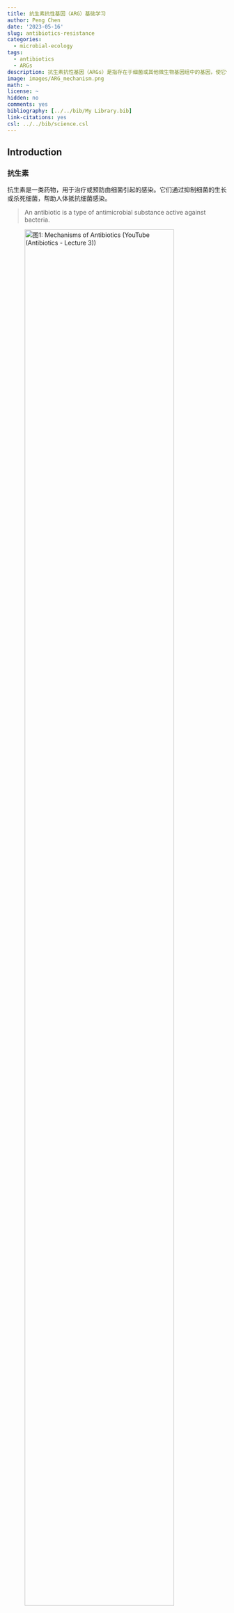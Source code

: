 ```yaml
---
title: 抗生素抗性基因（ARG）基础学习
author: Peng Chen
date: '2023-05-16'
slug: antibiotics-resistance
categories:
  - microbial-ecology
tags:
  - antibiotics
  - ARGs
description: 抗生素抗性基因（ARGs）是指存在于细菌或其他微生物基因组中的基因，使它们具有对抗生素的抵抗能力。ARG被视为是一种新出现的生物污染物，是宏基因组研究的重要方面，这里介绍常用的rgi软件进行分析。
image: images/ARG_mechanism.png
math: ~
license: ~
hidden: no
comments: yes
bibliography: [../../bib/My Library.bib]
link-citations: yes
csl: ../../bib/science.csl
---
```


<script src="{{< blogdown/postref >}}index_files/kePrint/kePrint.js"></script>
<link href="{{< blogdown/postref >}}index_files/lightable/lightable.css" rel="stylesheet" />
<script src="{{< blogdown/postref >}}index_files/kePrint/kePrint.js"></script>

<link href="{{< blogdown/postref >}}index_files/lightable/lightable.css" rel="stylesheet" />

## Introduction

### 抗生素

抗生素是一类药物，用于治疗或预防由细菌引起的感染。它们通过抑制细菌的生长或杀死细菌，帮助人体抵抗细菌感染。

> An antibiotic is a type of antimicrobial substance active against bacteria.

<figure>
<img src="images/antibiotic_mechanism.png" style="width:90.0%" alt="图1: Mechanisms of Antibiotics (YouTube (Antibiotics - Lecture 3))" />
<figcaption aria-hidden="true">图1: Mechanisms of Antibiotics (YouTube (Antibiotics - Lecture 3))</figcaption>
</figure>

抗生素可以通过不同的机制对细菌产生作用。以下是几种常见的抗生素类型及其作用机制（图1）：

1.  青霉素类抗生素：作用于细菌细胞壁的合成，干扰其结构，导致细菌细胞壁破裂，细菌死亡。

2.  大环内酯类抗生素：通过阻断细菌蛋白质的合成过程，阻碍细菌的生长和复制。

3.  氨基糖苷类抗生素：抑制细菌蛋白质的合成，通过与细菌的核糖体结合，阻碍蛋白质合成的进行。

4.  四环素类抗生素：抑制细菌的蛋白质合成，通过与细菌的核糖体结合，阻碍蛋白质链的延伸。

5.  氟喹诺酮类抗生素：抑制细菌DNA的复制和转录过程，阻断细菌的生长。

### 抗生素抗性

<figure>
<img src="images/ARG_mechanism.png" style="width:90.0%" alt="图2: Mechanisms of Antibiotic Resistance (Courtesy of E. Wistrand-Yuen.)" />
<figcaption aria-hidden="true">图2: Mechanisms of Antibiotic Resistance (Courtesy of E. Wistrand-Yuen.)</figcaption>
</figure>

**抗生素抗性**是指细菌或其他微生物对抗生素的治疗效果降低或完全失效的现象。当细菌暴露在抗生素的作用下，一些细菌可能具有抗药性，能够存活和继续繁殖，导致感染的持续存在或进一步扩散。

> Antibiotic resistance is the ability of a microorganism to withstand the effects of antibiotic(s).

抗生素抗性可以是天然的，即细菌天生具有抗药性。然而，更为严重的是通过基因突变或水平基因转移等机制，细菌可以获得抗药性。

同样，为了对付抗生素的作用机制有多种耐药机制，[**CARD数据库**](https://card.mcmaster.ca/) ([*1*](#ref-alcockCARD2020Antibiotic2020)) 将其分为7类：

1.  导致抗生素耐药性的抗生素靶标的突变改变或酶促修饰。

2.  抗生素作用靶点的更换或替代，该过程会导致抗生素耐药性。

3.  保护抗生素作用靶点免受抗生素结合，该过程将导致抗生素耐药性。

4.  抗生素的酶促灭活赋予耐药性。

5.  通过将抗生素转运出细胞而产生的抗生素耐药性。

6.  通常通过减少孔蛋白的产生来降低对抗生素的渗透性，可以提供耐药性。

7.  基因缺失（通常是孔蛋白）赋予抗生素耐药性的机制。

**抗生素抗性基因（Antibiotics resistance genes，ARGs）** 是指存在于细菌或其他微生物基因组中的基因，使它们具有对抗生素的抵抗能力。 这些基因编码了一系列的蛋白质或其他分子机制，使细菌能够对抗生素产生耐药性。

ARG被视为是一种新出现的生物污染物，由ARG引起的抗生素耐药性被认为是当代医学最重要的挑战之一，也是严重的公共卫生问题。抗生素耐药性阻碍了临床上对细菌感染的有效治疗，并成为流行病威胁和高死亡率的原因。

根据获得的欧盟和欧洲经济活动国家的数据，抗生素抗性细菌（ARB）在2015年造成671,689人感染，每年导致超过33,000人死亡 ([*2*](#ref-cassiniAttributableDeathsDisabilityadjusted2019))。

ARGs在环境中的广泛传播提高了其作为污染物的危害性。 抗生素在人类、兽医和农业用途中的大量使用导致它们不断释放到环境中，同时，ARG也被引入各种环境中，如临床（医院、诊所）和兽医环境、人体（胃肠道微生物组）以及废水处理厂和自然环境（土壤、水、空气）等。

移动遗传元件（MGE）如质粒、转座子、整合子被证明与ARG的转移传播具有很强的相关性 ([*3*](#ref-wangEnhancedRemovalAntibiotic2021))，将 ARG 与移动遗传元件联系起来是十分重要的。

## Methods & Tools

生物信息学在ARG研究上的主要目标是开发分析流程，用于准确检测抗性组（抗性基因的补充延伸）并随后根据基因组和宏基因组数据准确预测抗菌谱（AMR 的表型范围和易感性）以及ARG宿主等信息。

目前已开发出很多的ARG相关的生物信息学软件工具（表1)和数据库（表2），注释管理不一致，每个工具和数据库都有不同的重点领域和不同的预测范围。

### Tools

<figure>
<img src="images/ARG_workflow.png" style="width:90.0%" alt="图3: 宏基因组测序数据ARG分析的工作流程" />
<figcaption aria-hidden="true">图3: 宏基因组测序数据ARG分析的工作流程</figcaption>
</figure>

目前使用宏基因组测序数据对存在于微生物群落中的ARG进行识别鉴定的计算工作流程主要有两种：基于组装的contigs的分析和基于原始reads的比对分析（图3）。

且大多数方法从宏基因组数据中获得的序列(原始reads或contigs)通常不能明确地确定其属于物种起源，分析的范围通常仅限于基于同源性就能识别的ARG家族，而缺乏高度依赖环境的抗性决定因素，如点突变的分析。

<table class=" lightable-classic" style="font-family: Cambria; width: auto !important; margin-left: auto; margin-right: auto;">
<caption>
Table 1: 用于鉴定、预测ARGs的生信软件
</caption>
<thead>
<tr>
<th style="text-align:left;">
软件名
</th>
<th style="text-align:left;">
描述
</th>
</tr>
</thead>
<tbody>
<tr>
<td style="text-align:left;">
ARG-ANNOT
</td>
<td style="text-align:left;">
使用 BLAST 针对抗菌素耐药性 (AMR) 参考序列和 SNP 的精选数据库检测细菌基因组中现有的和假定的新抗生素耐药性基因。
</td>
</tr>
<tr>
<td style="text-align:left;">
ARGs-OAP
</td>
<td style="text-align:left;">
用于从宏基因组序列中快速注释和分类抗生素抗性基因样序列（使用 BLASTX 针对 SARG 数据库）的在线管道。
</td>
</tr>
<tr>
<td style="text-align:left;">
BacAnt
</td>
<td style="text-align:left;">
允许同时注释 ARG、整合子和转座子的，可用于比较基因组分析的应用程序
</td>
</tr>
<tr>
<td style="text-align:left;">
DeepARG
</td>
<td style="text-align:left;">
通过深度学习方法，分别为短读序列和全基因长度序列构建了两个深度学习模型 DeepARG-SS 和 DeepARG-LS，提供了准确的抗菌素耐药性注释。
</td>
</tr>
<tr>
<td style="text-align:left;">
Mykrobe predictor
</td>
<td style="text-align:left;">
快速筛选金黄色葡萄球菌和结核分枝杆菌原始 FASTQ 测序结果中的 AMR 基因和 SNP，并对 12 种抗菌药物进行抗生素谱预测。
</td>
</tr>
<tr>
<td style="text-align:left;">
ResFinder
</td>
<td style="text-align:left;">
通过 BLAST 针对 AMR 参考序列的精选数据库，在全基因组数据中识别水平获得的 AMR 基因。
</td>
</tr>
<tr>
<td style="text-align:left;">
RGI
</td>
<td style="text-align:left;">
根据综合抗生素耐药性数据库 (CARD) 中的同源性和 SNP 模型，从蛋白质或核苷酸数据中预测耐药性组。
</td>
</tr>
<tr>
<td style="text-align:left;">
SEAR
</td>
<td style="text-align:left;">
使用 ARG-ANNOT 数据库检测基因组或宏基因组测序数据中水平获得的 AMR 基因。
</td>
</tr>
<tr>
<td style="text-align:left;">
SRST
</td>
<td style="text-align:left;">
一种快速测序读取映射工具，用于快速准确地检测 MLST、毒力、AMR 或其他标记。包括 ResFinder 和 ARG-ANNOT 参考数据库。
</td>
</tr>
<tr>
<td style="text-align:left;">
AMRFinder
</td>
<td style="text-align:left;">
NCBI开发的一种使用高质量精选 AMR 基因参考数据库识别 AMR 基因的工具。
</td>
</tr>
</tbody>
</table>

### Database

近年来随着ARG数据的快速增长，数据管理、分析和访问需要更完善的数据库来承载。

ARG命名本身就是一个难题，同义词经常使用，名称冲突，基因名称有时基于核苷酸序列有时基于蛋白质序列，一些基因家族使用通用名称，而另一些则命名每个等位基因，加上各种ARG数据库非正式地交换有关 AMR 管理、命名和分类的信息，导致管理较为混乱。

当然，没有一个ARG数据库是完整的，ARG在各种病原体间移动与突变会增加大量数据，突变数据的管理是最具挑战性的任务。

<table class=" lightable-classic" style="font-family: Cambria; width: auto !important; margin-left: auto; margin-right: auto;">
<caption>
Table 2: ARGs综合信息数据库
</caption>
<thead>
<tr>
<th style="text-align:left;">
数据库
</th>
<th style="text-align:left;">
描述
</th>
</tr>
</thead>
<tbody>
<tr>
<td style="text-align:left;">
ARDB
</td>
<td style="text-align:left;">
一个手动管理的数据库，其中每个基因和抗性类型都用抗性概况、作用机制、本体论和序列和蛋白质数据库的外部链接进行注释。自 2009 年以来未更新，所有数据均已整理到 CARD 中。
</td>
</tr>
<tr>
<td style="text-align:left;">
ARG-ANNOT
</td>
<td style="text-align:left;">
AMR 参考序列和 SNP 的精选数据库。
</td>
</tr>
<tr>
<td style="text-align:left;">
CARD
</td>
<td style="text-align:left;">
手动管理的抗性基因和突变、其产物和相关表型数据库，涵盖 AMR 的所有机制。由抗生素耐药性本体论 (ARO) 组织管理。
</td>
</tr>
<tr>
<td style="text-align:left;">
CBMAR
</td>
<td style="text-align:left;">
提供对 β-内酰胺酶家族的分子和生化表征有用的信息。
</td>
</tr>
<tr>
<td style="text-align:left;">
MvirDB
</td>
<td style="text-align:left;">
通过整合来自多个来源的数据，专注于对生物防御应用至关重要的毒素、毒力因子和抗生素抗性基因。
</td>
</tr>
<tr>
<td style="text-align:left;">
NCBI BioProject PRJNA313047
</td>
<td style="text-align:left;">
以抗性为重点的 AMR 基因序列整理。
</td>
</tr>
<tr>
<td style="text-align:left;">
PATRIC
</td>
<td style="text-align:left;">
细菌感染性疾病信息系统，以ARDB和CARD为基础，辅以AMR元数据，对完整的病原体基因组进行注释。
</td>
</tr>
<tr>
<td style="text-align:left;">
Resfams
</td>
<td style="text-align:left;">
蛋白质家族和相关配置文件隐藏马尔可夫模型 (HMM) 的精选数据库，确认具有抗生素抗性功能并按本体组织。
</td>
</tr>
<tr>
<td style="text-align:left;">
ResFinder
</td>
<td style="text-align:left;">
水平获得的 AMR 基因数据库。
</td>
</tr>
<tr>
<td style="text-align:left;">
SARG
</td>
<td style="text-align:left;">
抗生素抗性基因、亚型和参考序列，整合来自ARDB和CARD的信息。
</td>
</tr>
</tbody>
</table>

很多ARG数据库已经很久没有管理升级了，目前CARD是注释比较全面，管理完善，很多ARG条目经过实验验证的数据库。

CARD提供参考 DNA 和蛋白质序列、检测模型和基于细菌抗菌素耐药性(AMR)分子基础的生物信息学工具，设计了抗生素抗性本体论 (ARO)。

ARO 分为三个主要分支：抗生素耐药性决定因素(ARO:3000000)、抗生素分子(ARO:1000003)和抗生素耐药机制(ARO:1000002)，最新的CARD现在已经有6000多个本体术语，这些还得到了很多研究论文的支持。

CARD 开发了抗性基因标识符（RGI) 软件（v5.0）。

RGI软件利用四种CARD模型类型来预测抵抗组：蛋白质同源模型（使用BLASTP或DIAMOND检测AMR基因的功能同源物）、蛋白质变异模型（用于准确区分易感内在基因和获得赋予AMR的突变的内在基因，基CARD的精选SNP矩阵）、rRNA突变模型（用于检测抗药性rRNA靶序列）和蛋白质过度表达模型（检测与AMR相关的外排亚基，但也突出显示存在时赋予过度表达的突变）。

所以我一般用的也是RGI+CARD来做宏基因组的ARG鉴定。当然鉴定后的下游分析就跟其他的功能基因类似，有很多可以做的，最好跟实验设计紧紧联系说明问题。

### RGI

RGI（Resistance Gene Identifier）是一个用于检测和注释细菌基因组中抗生素抗性基因的工具。

地址：<https://github.com/arpcard/rgi>

RGI有网页版应用<https://card.mcmaster.ca/analyze/rgi>，可以选择两种输入，右侧调节参数：

1.  Enter a GenBank accession(s):
2.  Upload FASTA sequence file(s):

GenBank: JN420336.1，试试这个 Klebsiella pneumoniae plasmid pNDM-MAR, complete sequence，肺炎克雷伯菌质粒 pNDM-MAR，完整序列， 267242 bp。

结果会返回一个表，多个旭日图： <img src="images/rig_web.png" style="width:90.0%" />

当然我们要做宏基因组分析的话肯定要用命令行版本的rgi软件：

安装方法：

最简单的方式就是conda新建环境后直接安装：

``` bash
# searches rgi package and show available versions
$ conda search --channel bioconda rgi
# install rgi package
$ conda install --channel bioconda rgi
# install rgi specific version
$ conda install --channel bioconda rgi=3.1.1
# remove rgi package
$ conda remove --channel bioconda rgi
```

如果上述方法有问题的话（比如我当时的环境），可以考虑源码编译：

``` bash
# 克隆仓库，
git clone https://github.com/arpcard/rgi

# 在rgi文件夹内新建环境
conda env create -f conda_env.yml
conda activate rgi

# 在rgi文件夹内build
python setup.py build
python setup.py test
python setup.py install

#test
cd tests
pytest -v -rxs
#这里可能会有几个问题，需要把card.json，和由card_database_v3.1.4.fasta创建的card_reference.fasta放在合适位置

#查看安装情况
rgi main -h

#成功的话会输出帮助文件
usage: rgi main [-h] -i INPUT_SEQUENCE -o OUTPUT_FILE [-t {contig,protein}]
                [-a {DIAMOND,BLAST}] [-n THREADS] [--include_loose]
                [--include_nudge] [--local] [--clean] [--keep] [--debug]
                [--low_quality] [-d {wgs,plasmid,chromosome,NA}] [-v]
                [-g {PRODIGAL,PYRODIGAL}] [--split_prodigal_jobs]

Resistance Gene Identifier - 6.0.2 - Main

#下载card数据库
wget https://card.mcmaster.ca/latest/data
tar -xvf data ./card.json

#在本地或工作目录中加载card数据库
rgi load --card_json /path/to/card.json --local

#查看本地数据库版本
rgi database --version --local

#注意不加--local的话数据库会加载到全局环境中，在任意目录都可以运行
```

安装成功后，就可以来对我们的序列进行鉴定了，常用的有两种模式：

1.  基因组或组装序列（DNA/蛋白质）

``` bash
rgi main --input_sequence /path/to/nucleotide_input.fasta
  --output_file /path/to/output_file --local --clean
  
部分可选参数：
    -h, --help 显示此帮助信息并退出
    -i 输入序列, --input_sequence 输入序列
        输入文件必须在 FASTA（重叠群和蛋白质）或 gzip 格式！例如 myFile.fasta
    -o 输出文件, --output_file 输出文件，输出文件夹和文件名
    -t {contig,protein}, --input_type {contig,protein}
        指定数据输入类型（默认 = contig）
    -a {DIAMOND,BLAST}, --alignment_tool {DIAMOND,BLAST}
        指定比对工具（默认 = BLAST）
    -n 线程，--num_threads 线程
        BLAST 搜索中使用的线程数 (CPU)（默认值=16）
    --include_loose 除了严格和完美之外还包括宽松的命中点击（默认值：False）
    --include_nudge 包括从宽松到严格命中的命中（默认值：False）
    --local 使用本地数据库（默认：使用数据库可执行目录）
    --clean 删除临时文件（默认值：False）
```

结果表格每列的内容如下：

|                                         |                                                   |
|-----------------------------------------|---------------------------------------------------|
| **Field**                               | **Content**                                       |
| ORF_ID                                  | 开放阅读框架标识符（RGI 内部）                    |
| Contig                                  | 源序列                                            |
| Start                                   | ORF起始坐标                                       |
| Stop                                    | ORF的结束坐标                                     |
| Orientation                             | ORF链                                             |
| Cut_Off                                 | RGI 检测范式（完美、严格、松散）                  |
| Pass_Bitscore                           | 严格检测模型 bitscore 截断                        |
| Best_Hit_Bitscore                       | 与 CARD 中的最高命中匹配的 Bitscore 值            |
| Best_Hit_ARO                            | CARD 中的最高命中匹配的 ARO 术语                  |
| Best_Identities                         | 与 CARD 中的最高命中匹配的同一性百分比            |
| ARO                                     | ARO 匹配到 CARD 中的最高命中的Accession号         |
| Model_type                              | CARD检测模型类型                                  |
| SNPs_in_Best_Hit_ARO                    | 在 CARD 中最高命中的 ARO 术语中观察到的突变       |
| Other_SNPs                              | 以模型 ID 指示的其他匹配项的 ARO 术语观察到的突变 |
| Drug Class                              | ARO分类                                           |
| Resistance Mechanism                    | ARO分类                                           |
| AMR Gene Family                         | ARO分类                                           |
| Predicted_DNA                           | ORF预测核苷酸序列                                 |
| Predicted_Protein                       | ORF预测的蛋白质序列                               |
| CARD_Protein_Sequence                   | CARD中top hit的蛋白质序列                         |
| Percentage Length of Reference Sequence | ORF蛋白长度/CARD参考蛋白长度                      |
| ID                                      | HSP 标识符（RGI 内部）                            |
| Model_id                                | CARD检测型号id                                    |
| Nudged                                  | TRUE = 命中从松散微调到严格                       |
| Note                                    | 其他注意事项的原因                                |

2.  宏基因组reads，基因组reads

``` bash
rgi bwt --read_one /path/to/fastq/R1.fastq.gz
  --read_two /path/to/fastq/R2.fastq.gz --output_file output_prefix
  --local
  
部分可选参数：
    -h, --help 显示此帮助信息并退出
    -1 READ_ONE, --read_one READ_ONE
    -2 READ_TWO，--read_two READ_TWO
    -a {kma,bowtie2,bwa}, --aligner {kma,bowtie2,bwa}
        选择读取对齐器（默认=kma）
    -n 线程，--threads 线程
        要使用的线程 (CPU) 数（默认值=16）
    -o 输出文件, --output_file 输出文件
        输出文件名的名称
    --debug 调试模式（默认=False）
    --clean 删除临时文件（默认=False）
    --local 使用本地数据库（默认：使用可执行目录中的数据库）
    --include_wildcard 包含wild数据库（默认=False）
```

最终结果有5个文件：

|                                           |                                              |
|-------------------------------------------|----------------------------------------------|
| **File**                                  | **Contents**                                 |
| **output_prefix.allele_mapping_data.txt** | RGI bwt read mapping results at allele level |
| **output_prefix.gene_mapping_data.txt**   | RGI bwt read mapping results at gene level   |
| output_prefix.artifacts_mapping_stats.txt | Statistics for read mapping artifacts        |
| output_prefix.overall_mapping_stats.txt   | Statistics for overall read mapping results  |
| output_prefix.reference_mapping_stats.txt | Statistics for reference matches             |

常用的进一步分析的是 at allele level，这个表格每列的内容如下：

|                                               |                                                                                                                                                 |
|-----------------------------------------------|-------------------------------------------------------------------------------------------------------------------------------------------------|
| **Field**                                     | **Contents**                                                                                                                                    |
| Reference Sequence                            | read映射到的参考等位基因                                                                                                                        |
| **ARO Term**                                  | ARO Term                                                                                                                                        |
| **ARO Accession**                             | ARO Accession                                                                                                                                   |
| Reference Model Type                          | CARD 检测模型类型                                                                                                                               |
| Reference DB                                  | 参考等位基因来自 CARD 或 WildCARD                                                                                                               |
| Reference Allele Source                       | See below                                                                                                                                       |
| Resistomes & Variants: Observed in Genome(s)  | 这个等位基因序列是否在 CARD 患病率基因组序列中被观察到？                                                                                        |
| Resistomes & Variants: Observed in Plasmid(s) | 是否已在 CARD Prevalence 质粒序列中观察到该等位基因序列？                                                                                       |
| Resistomes & Variants: Observed Pathogen(s)   | CARD 携带此等位基因序列的流行病原体。 如果 Reference DB 是 CARD，将显示在 CARD 检测模型中用作参考的病原体。 使用 k-mers 验证病原体来源。        |
| **Completely Mapped Reads**                   | 完全映射到等位基因的read数量                                                                                                                    |
| **Mapped Reads with Flanking Sequence**       | 未完全映射到等位基因的read数量                                                                                                                  |
| **All Mapped Reads**                          | 前两列的总和                                                                                                                                    |
| Percent Coverage                              | 读数覆盖的参考等位基因百分比                                                                                                                    |
| Length Coverage (bp)                          | Base pairs of reference allele covered by reads                                                                                                 |
| Average MAPQ (Completely Mapped Reads)        | 平均 MAPQ 值，映射质量得分量化了读取错位的可能性。 Heng Li 和 Richard Durbin 在他们描述 MAQ 的论文中介绍了它们，并且通常以 Phred 量表进行报告。 |
| Mate Pair Linkage                             | 对于配对双端测序，如果姐妹读取映射到不同的 AMR 基因，则会列出                                                                                   |
| Reference Length                              | 参考等位基因的长度 (bp)                                                                                                                         |
| **AMR Gene Family**                           | ARO分类                                                                                                                                         |
| **Drug Class**                                | ARO分类                                                                                                                                         |
| **Resistance Mechanism**                      | ARO分类                                                                                                                                         |
| Depth                                         | 覆盖深度（仅在使用 kma 时报告）                                                                                                                 |
| SNPs                                          | 从映射读取中观察到的单核苷酸多态性（仅在使用 kma 时报告）                                                                                       |
| Consensus Sequence DNA                        | 使用映射读取的核苷酸一致序列（仅在使用 kma 时报告）                                                                                             |
| Consensus Sequence Protein                    | 从 DNA 翻译的蛋白质共有序列（仅在使用 kma 时报告）                                                                                              |

## Reference

<div id="refs" class="references csl-bib-body">

<div id="ref-alcockCARD2020Antibiotic2020" class="csl-entry">

<span class="csl-left-margin">1. </span><span class="csl-right-inline">B. P. Alcock, A. R. Raphenya, T. T. Y. Lau, K. K. Tsang, *et al.*, [CARD 2020: Antibiotic resistome surveillance with the comprehensive antibiotic resistance database](https://doi.org/10.1093/nar/gkz935). *Nucleic Acids Research*. **48**, D517–D525 (2020).</span>

</div>

<div id="ref-cassiniAttributableDeathsDisabilityadjusted2019" class="csl-entry">

<span class="csl-left-margin">2. </span><span class="csl-right-inline">A. Cassini, L. D. Högberg, D. Plachouras, A. Quattrocchi, *et al.*, [Attributable deaths and disability-adjusted life-years caused by infections with antibiotic-resistant bacteria in the EU and the european economic area in 2015: A population-level modelling analysis](https://doi.org/10.1016/S1473-3099(18)30605-4). *The Lancet. Infectious Diseases*. **19**, 56–66 (2019).</span>

</div>

<div id="ref-wangEnhancedRemovalAntibiotic2021" class="csl-entry">

<span class="csl-left-margin">3. </span><span class="csl-right-inline">J. Wang, J. Gu, X. Wang, Z. Song, *et al.*, [Enhanced removal of antibiotic resistance genes and mobile genetic elements during swine manure composting inoculated with mature compost](https://doi.org/10.1016/j.jhazmat.2021.125135). *Journal of Hazardous materials*. **411**, 125135 (2021).</span>

</div>

</div>
